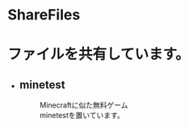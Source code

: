 # ShareFiles

<h1>ファイルを共有しています。</h1>

<ul>
  <li>
    <dl>
      <dt>
        <h2>minetest</h2>
      </dt>
      <dd>
        Minecraftに似た無料ゲーム<br>minetestを置いています。
      </dd>
    </dl>
  </li>
</ul>
